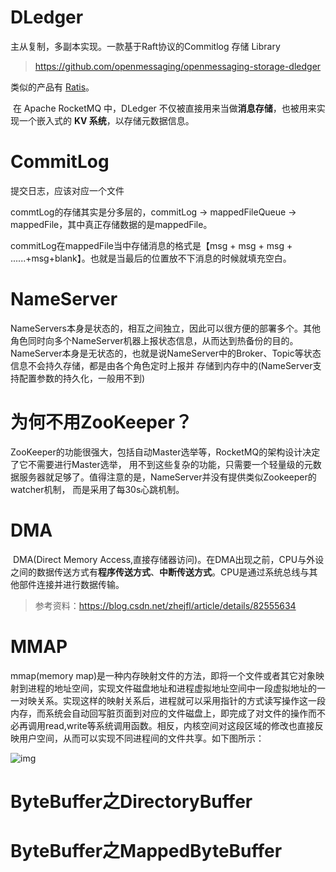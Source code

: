 # DLedger

主从复制，多副本实现。一款基于Raft协议的Commitlog 存储 Library

> https://github.com/openmessaging/openmessaging-storage-dledger

类似的产品有 [Ratis](https://github.com/apache/incubator-ratis)。

​		在 Apache RocketMQ 中，DLedger 不仅被直接用来当做**消息存储**，也被用来实现一个嵌入式的 **KV 系统**，以存储元数据信息。

# CommitLog

提交日志，应该对应一个文件

 commtLog的存储其实是分多层的，commitLog -> mappedFileQueue -> mappedFile，其中真正存储数据的是mappedFile。

  commitLog在mappedFile当中存储消息的格式是【msg + msg + msg + ......+msg+blank】。也就是当最后的位置放不下消息的时候就填充空白。

# NameServer

NameServers本身是状态的，相互之间独立，因此可以很方便的部署多个。其他角色同时向多个NameServer机器上报状态信息，从而达到热备份的目的。 NameServer本身是无状态的，也就是说NameServer中的Broker、Topic等状态信息不会持久存储，都是由各个角色定时上报并 存储到内存中的(NameServer支持配置参数的持久化，一般用不到)

# 为何不用ZooKeeper？

ZooKeeper的功能很强大，包括自动Master选举等，RocketMQ的架构设计决定了它不需要进行Master选举， 用不到这些复杂的功能，只需要一个轻量级的元数据服务器就足够了。值得注意的是，NameServer并没有提供类似Zookeeper的watcher机制， 而是采用了每30s心跳机制。

# DMA

​		DMA(Direct Memory Access,直接存储器访问)。在DMA出现之前，CPU与外设之间的数据传送方式有**程序传送方式**、**中断传送方式**。CPU是通过系统总线与其他部件连接并进行数据传输。



> 参考资料：https://blog.csdn.net/zhejfl/article/details/82555634

# MMAP

mmap(memory map)是一种内存映射文件的方法，即将一个文件或者其它对象映射到进程的地址空间，实现文件磁盘地址和进程虚拟地址空间中一段虚拟地址的一一对映关系。实现这样的映射关系后，进程就可以采用指针的方式读写操作这一段内存，而系统会自动回写脏页面到对应的文件磁盘上，即完成了对文件的操作而不必再调用read,write等系统调用函数。相反，内核空间对这段区域的修改也直接反映用户空间，从而可以实现不同进程间的文件共享。如下图所示：

![img](https://images0.cnblogs.com/blog2015/571793/201507/200501092691998.png)

# ByteBuffer之DirectoryBuffer

# ByteBuffer之MappedByteBuffer

